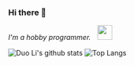 ### Hi there 👋
<p><em>I'm a hobby programmer.　<img src="https://media.giphy.com/media/WUlplcMpOCEmTGBtBW/giphy.gif" width="30" /></em></p>

![Duo Li's github stats](https://github-readme-stats.vercel.app/api?username=naviocean&show_icons=true&theme=cobalt)
![Top Langs](https://github-readme-stats.vercel.app/api/top-langs/?username=naviocean&layout=compact)
<!--
**naviocean/naviocean** is a ✨ _special_ ✨ repository because its `README.md` (this file) appears on your GitHub profile.

Here are some ideas to get you started:

- 🔭 I’m currently working on ...
- 🌱 I’m currently learning ...
- 👯 I’m looking to collaborate on ...
- 🤔 I’m looking for help with ...
- 💬 Ask me about ...
- 📫 How to reach me: ...
- 😄 Pronouns: ...
- ⚡ Fun fact: ...
-->
